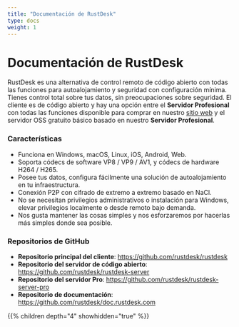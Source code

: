 ```yaml
---
title: "Documentación de RustDesk"
type: docs
weight: 1
---
```


# Documentación de RustDesk

RustDesk es una alternativa de control remoto de código abierto con todas las funciones para autoalojamiento y seguridad con configuración mínima. Tienes control total sobre tus datos, sin preocupaciones sobre seguridad. El cliente es de código abierto y hay una opción entre el **Servidor Profesional** con todas las funciones disponible para comprar en nuestro [sitio web](https://rustdesk.com) y el servidor OSS gratuito básico basado en nuestro **Servidor Profesional**.

### Características
- Funciona en Windows, macOS, Linux, iOS, Android, Web.
- Soporta códecs de software VP8 / VP9 / AV1, y códecs de hardware H264 / H265.
- Posee tus datos, configura fácilmente una solución de autoalojamiento en tu infraestructura.
- Conexión P2P con cifrado de extremo a extremo basado en NaCl.
- No se necesitan privilegios administrativos o instalación para Windows, elevar privilegios localmente o desde remoto bajo demanda.
- Nos gusta mantener las cosas simples y nos esforzaremos por hacerlas más simples donde sea posible.

### Repositorios de GitHub
- **Repositorio principal del cliente**: https://github.com/rustdesk/rustdesk
- **Repositorio del servidor de código abierto**: https://github.com/rustdesk/rustdesk-server
- **Repositorio del servidor Pro**: https://github.com/rustdesk/rustdesk-server-pro
- **Repositorio de documentación**: https://github.com/rustdesk/doc.rustdesk.com

{{% children depth="4" showhidden="true" %}}
